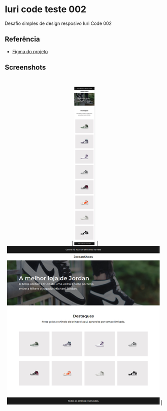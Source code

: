 
# Iuri code teste 002

Desafio simples de design resposivo Iuri Code 002 


## Referência

 - [Figma do projeto](https://www.figma.com/file/Yb9IBH56g7T1hdIyZ3BMNO/Desafios---Codel%C3%A2ndia?node-id=1973-39&t=P5hJUgJnVTAJu2x4-0)
 

## Screenshots

<div align="center">

<br />

 | <img src="./public//assets/images/mobile.png" data-canonical-src="https://gyazo.com/eb5c5741b6a9a16c692170a41a49c858.png" height="500" /> | <img src="./public//assets/images/desktop.png" data-canonical-src="https://gyazo.com/eb5c5741b6a9a16c692170a41a49c858.png" height="500" /> |
 
</div>

